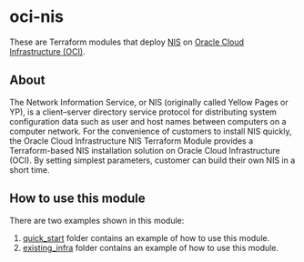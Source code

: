 # oci-nis
These are Terraform modules that deploy [NIS](https://en.wikipedia.org/wiki/Network_Information_Service) on [Oracle Cloud Infrastructure (OCI)](https://cloud.oracle.com/en_US/cloud-infrastructure).

## About
The Network Information Service, or NIS (originally called Yellow Pages or YP), is a client–server directory service protocol for distributing system configuration data such as user and host names between computers on a computer network. For the convenience of customers to install NIS quickly, the Oracle Cloud Infrastructure NIS Terraform Module provides a Terraform-based NIS installation solution on Oracle Cloud Infrastructure (OCI). By setting simplest parameters, customer can build their own NIS in a short time.

## How to use this module
There are two examples shown in this module:
1. [quick_start](./examples/quick_start) folder contains an example of how to use this module.
2. [existing_infra](./examples/existing_infra) folder contains an example of how to use this module.
